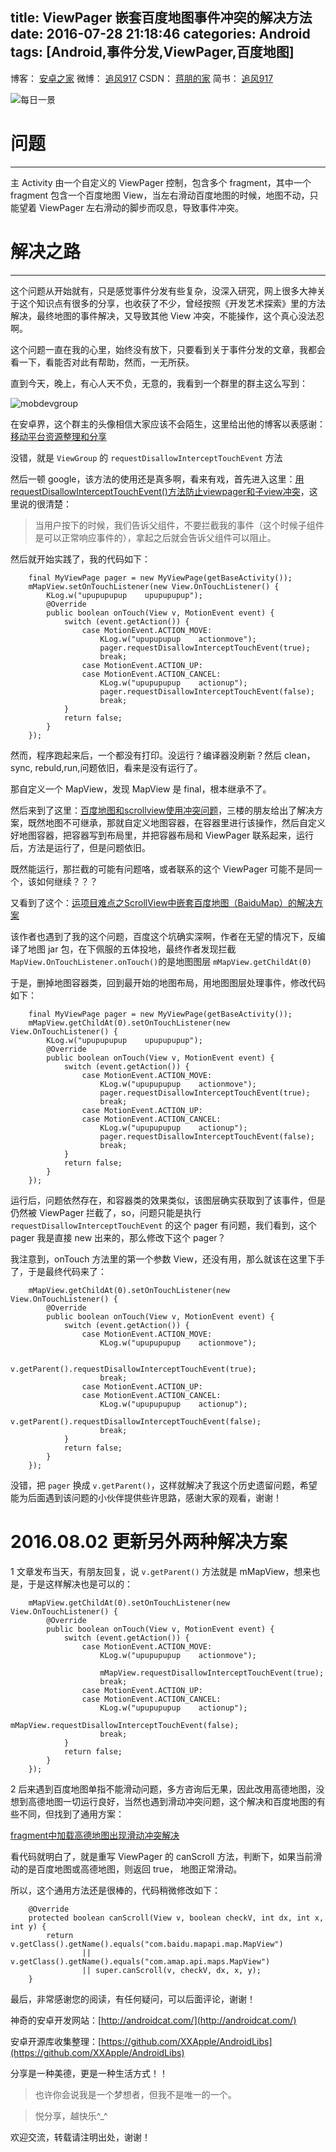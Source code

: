 title: ViewPager 嵌套百度地图事件冲突的解决方法
date: 2016-07-28 21:18:46
categories: Android
tags: [Android,事件分发,ViewPager,百度地图]
---

博客：	[安卓之家](http://jp1017.github.io/)
微博：	[追风917](http://weibo.com/1321395433/profile?topnav=1&wvr=6)
CSDN：	[蒋朋的家](http://blog.csdn.net/u010331406)
简书：	[追风917](http://www.jianshu.com/users/8cb49b5ad78b/latest_articles)

![每日一景](https://drscdn.500px.org/photo/72751293/m%3D2048/49a274baba6d51c1242995a4d4654c70)


# 问题
---

主 Activity 由一个自定义的 ViewPager 控制，包含多个 fragment，其中一个 fragment 包含一个百度地图 View，当左右滑动百度地图的时候，地图不动，只能望着 ViewPager 左右滑动的脚步而叹息，导致事件冲突。

# 解决之路
---

这个问题从开始就有，只是感觉事件分发有些复杂，没深入研究，网上很多大神关于这个知识点有很多的分享，也收获了不少，曾经按照《开发艺术探索》里的方法解决，最终地图的事件解决，又导致其他 View 冲突，不能操作，这个真心没法忍啊。

这个问题一直在我的心里，始终没有放下，只要看到关于事件分发的文章，我都会看一下，看能否对此有帮助，然而，一无所获。

直到今天，晚上，有心人天不负，无意的，我看到一个群里的群主这么写到：

<!--more-->

![mobdevgroup](http://7xlah4.com1.z0.glb.clouddn.com/20160728212904.jpg)

在安卓界，这个群主的头像相信大家应该不会陌生，这里给出他的博客以表感谢：[移动平台资源整理和分享](http://mobdevgroup.com/)

没错，就是 `ViewGroup` 的 `requestDisallowInterceptTouchEvent` 方法

然后一顿 google，该方法的使用还是真多啊，看来有戏，首先进入这里：[用requestDisallowInterceptTouchEvent()方法防止viewpager和子view冲突](http://www.jcodecraeer.com/a/anzhuokaifa/androidkaifa/2013/0803/1500.html)，这里说的很清楚：

>当用户按下的时候，我们告诉父组件，不要拦截我的事件（这个时候子组件是可以正常响应事件的），拿起之后就会告诉父组件可以阻止。

然后就开始实践了，我的代码如下：

```
    final MyViewPage pager = new MyViewPage(getBaseActivity());
    mMapView.setOnTouchListener(new View.OnTouchListener() {
        KLog.w("upupupupup    upupupupup");
        @Override
        public boolean onTouch(View v, MotionEvent event) {
            switch (event.getAction()) {
                case MotionEvent.ACTION_MOVE:
                    KLog.w("upupupupup    actionmove");
                    pager.requestDisallowInterceptTouchEvent(true);
                    break;
                case MotionEvent.ACTION_UP:
                case MotionEvent.ACTION_CANCEL:
                    KLog.w("upupupupup    actionup");
                    pager.requestDisallowInterceptTouchEvent(false);
                    break;
            }
            return false;
        }
    });
```

然而，程序跑起来后，一个都没有打印。没运行？编译器没刷新？然后 clean，sync, rebuld,run,问题依旧，看来是没有运行了。

那自定义一个 MapView，发现 MapView 是 final，根本继承不了。

然后来到了这里：[百度地图和scrollview使用冲突问题](http://bbs.lbsyun.baidu.com/forum.php?mod=viewthread&tid=15245)，三楼的朋友给出了解决方案，既然地图不可继承，那就自定义地图容器，在容器里进行该操作，然后自定义好地图容器，把容器写到布局里，并把容器布局和 ViewPager 联系起来，运行后，方法是运行了，但是问题依旧。

既然能运行，那拦截的可能有问题咯，或者联系的这个 ViewPager 可能不是同一个，该如何继续？？？

又看到了这个：[运项目难点之ScrollView中嵌套百度地图（BaiduMap）的解决方案](http://blog.csdn.net/theone10211024/article/details/44649289)

该作者也遇到了我的这个问题，百度这个坑确实深啊，作者在无望的情况下，反编译了地图 jar 包，在下佩服的五体投地，最终作者发现拦截 `MapView.OnTouchListener.onTouch()`的是地图图层 `mMapView.getChildAt(0)`

于是，删掉地图容器类，回到最开始的地图布局，用地图图层处理事件，修改代码如下：

```
    final MyViewPage pager = new MyViewPage(getBaseActivity());
    mMapView.getChildAt(0).setOnTouchListener(new View.OnTouchListener() {
        KLog.w("upupupupup    upupupupup");
        @Override
        public boolean onTouch(View v, MotionEvent event) {
            switch (event.getAction()) {
                case MotionEvent.ACTION_MOVE:
                    KLog.w("upupupupup    actionmove");
                    pager.requestDisallowInterceptTouchEvent(true);
                    break;
                case MotionEvent.ACTION_UP:
                case MotionEvent.ACTION_CANCEL:
                    KLog.w("upupupupup    actionup");
                    pager.requestDisallowInterceptTouchEvent(false);
                    break;
            }
            return false;
        }
    });
```

运行后，问题依然存在，和容器类的效果类似，该图层确实获取到了该事件，但是仍然被 ViewPager 拦截了，so，问题只能是执行 `requestDisallowInterceptTouchEvent` 的这个 pager 有问题，我们看到，这个 pager 我是直接 new 出来的，那么修改下这个 pager？

我注意到，onTouch 方法里的第一个参数 View，还没有用，那么就该在这里下手了，于是最终代码来了：

```
    mMapView.getChildAt(0).setOnTouchListener(new View.OnTouchListener() {
        @Override
        public boolean onTouch(View v, MotionEvent event) {
            switch (event.getAction()) {
                case MotionEvent.ACTION_MOVE:
                    KLog.w("upupupupup    actionmove");

                    v.getParent().requestDisallowInterceptTouchEvent(true);
                    break;
                case MotionEvent.ACTION_UP:
                case MotionEvent.ACTION_CANCEL:
                    KLog.w("upupupupup    actionup");
                    v.getParent().requestDisallowInterceptTouchEvent(false);
                    break;
            }
            return false;
        }
    });
```

没错，把 `pager` 换成 `v.getParent()`，这样就解决了我这个历史遗留问题，希望能为后面遇到该问题的小伙伴提供些许思路，感谢大家的观看，谢谢！

# 2016.08.02 更新另外两种解决方案

1 文章发布当天，有朋友回复，说 `v.getParent()` 方法就是 mMapView，想来也是，于是这样解决也是可以的：

```
    mMapView.getChildAt(0).setOnTouchListener(new View.OnTouchListener() {
        @Override
        public boolean onTouch(View v, MotionEvent event) {
            switch (event.getAction()) {
                case MotionEvent.ACTION_MOVE:
                    KLog.w("upupupupup    actionmove");

                    mMapView.requestDisallowInterceptTouchEvent(true);
                    break;
                case MotionEvent.ACTION_UP:
                case MotionEvent.ACTION_CANCEL:
                    KLog.w("upupupupup    actionup");
                    mMapView.requestDisallowInterceptTouchEvent(false);
                    break;
            }
            return false;
        }
    });
```

2 后来遇到百度地图单指不能滑动问题，多方咨询后无果，因此改用高德地图，没想到高德地图一切运行良好，当然也遇到滑动冲突问题，这个解决和百度地图的有些不同，但找到了通用方案：

[fragment中加载高德地图出现滑动冲突解决](http://blog.csdn.net/qq_31469369/article/details/51766871)

看代码就明白了，就是重写 ViewPager 的 canScroll 方法，判断下，如果当前滑动的是百度地图或高德地图，则返回 true， 地图正常滑动。

所以，这个通用方法还是很棒的，代码稍微修改如下：

```
	@Override
	protected boolean canScroll(View v, boolean checkV, int dx, int x, int y) {
		return v.getClass().getName().equals("com.baidu.mapapi.map.MapView")
				|| v.getClass().getName().equals("com.amap.api.maps.MapView")
				|| super.canScroll(v, checkV, dx, x, y);
	}
```

最后，非常感谢您的阅读，有任何疑问，可以后面评论，谢谢！

神奇的安卓开发网站：[http://androidcat.com/](http://androidcat.com/)

安卓开源库收集整理：[https://github.com/XXApple/AndroidLibs](https://github.com/XXApple/AndroidLibs)

分享是一种美德，更是一种生活方式！！

>也许你会说我是一个梦想者，但我不是唯一的一个。

>悦分享，越快乐^_^

欢迎交流，转载请注明出处，谢谢！
